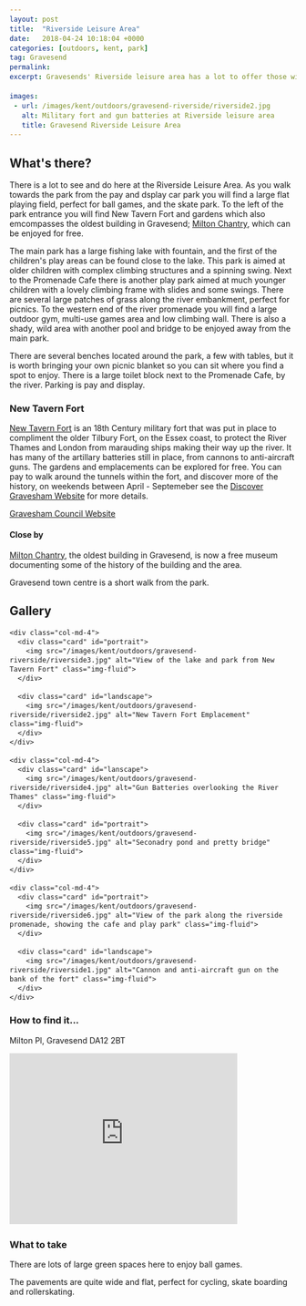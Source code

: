 ```yaml
---
layout: post
title:  "Riverside Leisure Area"
date:   2018-04-24 10:18:04 +0000
categories: [outdoors, kent, park]
tag: Gravesend
permalink: 
excerpt: Gravesends' Riverside leisure area has a lot to offer those willing to explore a little.  There is an old fort with many artillary batteries still in place, the oldest building in Gravesend, 2 play parks, a skate park, fishing pond, outdoors gym, cafe and toilets.

images: 
 - url: /images/kent/outdoors/gravesend-riverside/riverside2.jpg
   alt: Military fort and gun batteries at Riverside leisure area
   title: Gravesend Riverside Leisure Area
---
```


## What's there?
There is a lot to see and do here at the Riverside Leisure Area.  As you walk towards the park from the pay and dsplay car park you will find a large flat playing field, perfect for ball games, and the skate park. To the left of the park entrance you will find New Tavern Fort and gardens which also emcompasses the oldest building in Gravesend; [Milton Chantry](/indoors/kent/museum/2018/04/23/milton-chantry.html), which can be enjoyed for free.  

The main park has a large fishing lake with fountain, and the first of the children's play areas can be found close to the lake.  This park is aimed at older children with complex climbing structures and a spinning swing.  Next to the Promenade Cafe there is another play park aimed at much younger children with a lovely climbing frame with slides and some swings. There are several large patches of grass along the river embankment, perfect for picnics.  To the western end of the river promenade you will find a large outdoor gym, multi-use games area and low climbing wall.  There is also a shady, wild area with another pool and bridge to be enjoyed away from the main park.

There are several benches located around the park, a few with tables, but it is worth bringing your own picnic blanket so you can sit where you find a spot to enjoy.  There is a large toilet block next to the Promenade Cafe, by the river.  Parking is pay and display.

### New Tavern Fort
[New Tavern Fort](http://www.discovergravesham.co.uk/gravesend/new-tavern-fort.html) is an 18th Century military fort that was put in place to compliment the older Tilbury Fort, on the Essex coast, to protect the River Thames and London from marauding ships making their way up the river.  It has many of the artillary batteries still in place, from cannons to anti-aircraft guns.  The gardens and emplacements can be explored for free.  You can pay to walk around the tunnels within the fort, and discover more of the history, on weekends between April - Septemeber see the [Discover Gravesham Website](http://www.discovergravesham.co.uk/gravesend/new-tavern-fort.html) for more details. 

[Gravesham Council Website](https://www.gravesham.gov.uk/home/community-and-leisure/parks-and-play-areas/riverside-leisure-area?utm_content=buffer04034&utm_medium=social&utm_source=facebook.com&utm_campaign=buffer)

#### Close by
[Milton Chantry](/indoors/kent/museum/2018/04/24/milton-chantry.html), the oldest building in Gravesend, is now a free museum documenting some of the history of the building and the area.

Gravesend town centre is a short walk from the park.

## Gallery

<div class="container">

  <div class="row">

    <div class="col-md-4">
      <div class="card" id="portrait">
        <img src="/images/kent/outdoors/gravesend-riverside/riverside3.jpg" alt="View of the lake and park from New Tavern Fort" class="img-fluid">
      </div>

      <div class="card" id="landscape">
        <img src="/images/kent/outdoors/gravesend-riverside/riverside2.jpg" alt="New Tavern Fort Emplacement" class="img-fluid">
      </div>  
    </div>

    <div class="col-md-4">
      <div class="card" id="lanscape">
        <img src="/images/kent/outdoors/gravesend-riverside/riverside4.jpg" alt="Gun Batteries overlooking the River Thames" class="img-fluid">
      </div>

      <div class="card" id="portrait">
        <img src="/images/kent/outdoors/gravesend-riverside/riverside5.jpg" alt="Seconadry pond and pretty bridge" class="img-fluid">
      </div>
    </div>

    <div class="col-md-4">
      <div class="card" id="portrait">
        <img src="/images/kent/outdoors/gravesend-riverside/riverside6.jpg" alt="View of the park along the riverside promenade, showing the cafe and play park" class="img-fluid">
      </div>

      <div class="card" id="landscape">
        <img src="/images/kent/outdoors/gravesend-riverside/riverside1.jpg" alt="Cannon and anti-aircraft gun on the bank of the fort" class="img-fluid">
      </div>
    </div>

  </div>      
</div>


### How to find it...

Milton Pl, Gravesend DA12 2BT

<iframe src="https://www.google.com/maps/embed?pb=!1m18!1m12!1m3!1d4973.688760383329!2d0.3775537418939766!3d51.44265176745093!2m3!1f0!2f0!3f0!3m2!1i1024!2i768!4f13.1!3m3!1m2!1s0x47d8c9e2fc79cee3%3A0x3a2401f6be4e4c17!2sRiverside+Leisure+Area!5e0!3m2!1sen!2suk!4v1524568240135" width="400" height="300" frameborder="0" style="border:0" allowfullscreen></iframe>

### What to take

There are lots of large green spaces here to enjoy ball games.

The pavements are quite wide and flat, perfect for cycling, skate boarding and rollerskating.


